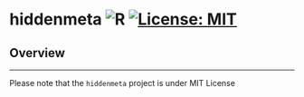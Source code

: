 
# hiddenmeta ![R](https://github.com/gerasy1987/hiddenmeta/workflows/R/badge.svg) [![License: MIT](https://img.shields.io/badge/License-MIT-yellow.svg)](https://github.com/github/gerasy1987/hiddenmeta/main/LICENSE)

## Overview

------------------------------------------------------------------------

Please note that the `hiddenmeta` project is under MIT License
